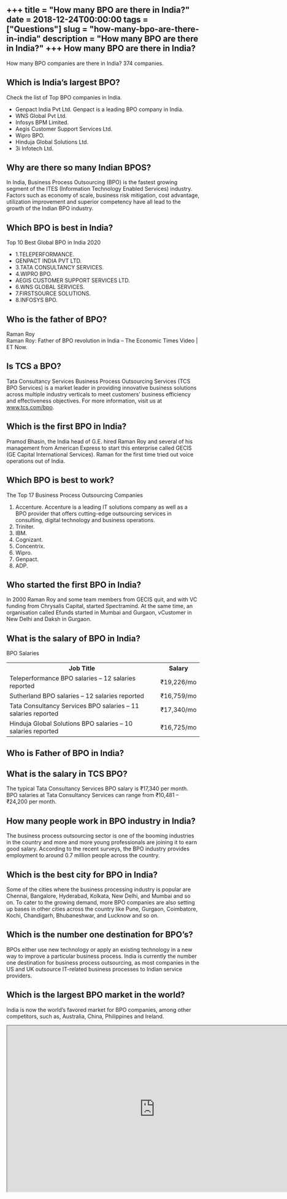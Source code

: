 +++
title = "How many BPO are there in India?"
date = 2018-12-24T00:00:00
tags = ["Questions"]
slug = "how-many-bpo-are-there-in-india"
description = "How many BPO are there in India?"
+++
How many BPO are there in India?
--------------------------------

How many BPO companies are there in India? 374 companies.

Which is India’s largest BPO?
-----------------------------

Check the list of Top BPO companies in India.

- Genpact India Pvt Ltd. Genpact is a leading BPO company in India.
- WNS Global Pvt Ltd.
- Infosys BPM Limited.
- Aegis Customer Support Services Ltd.
- Wipro BPO.
- Hinduja Global Solutions Ltd.
- 3i Infotech Ltd.

Why are there so many Indian BPOS?
----------------------------------

In India, Business Process Outsourcing (BPO) is the fastest growing segment of the ITES (Information Technology Enabled Services) industry. Factors such as economy of scale, business risk mitigation, cost advantage, utilization improvement and superior competency have all lead to the growth of the Indian BPO industry.

Which BPO is best in India?
---------------------------

Top 10 Best Global BPO in India 2020

- 1.TELEPERFORMANCE.
- GENPACT INDIA PVT LTD.
- 3.TATA CONSULTANCY SERVICES.
- 4.WIPRO BPO.
- AEGIS CUSTOMER SUPPORT SERVICES LTD.
- 6.WNS GLOBAL SERVICES.
- 7.FIRSTSOURCE SOLUTIONS.
- 8.INFOSYS BPO.

Who is the father of BPO?
-------------------------

Raman Roy  
Raman Roy: Father of BPO revolution in India – The Economic Times Video | ET Now.

Is TCS a BPO?
-------------

Tata Consultancy Services Business Process Outsourcing Services (TCS BPO Services) is a market leader in providing innovative business solutions across multiple industry verticals to meet customers’ business efficiency and effectiveness objectives. For more information, visit us at www.tcs.com/bpo.

Which is the first BPO in India?
--------------------------------

Pramod Bhasin, the India head of G.E. hired Raman Roy and several of his management from American Express to start this enterprise called GECIS (GE Capital International Services). Raman for the first time tried out voice operations out of India.

Which BPO is best to work?
--------------------------

The Top 17 Business Process Outsourcing Companies

1. Accenture. Accenture is a leading IT solutions company as well as a BPO provider that offers cutting-edge outsourcing services in consulting, digital technology and business operations.
2. Triniter.
3. IBM.
4. Cognizant.
5. Concentrix.
6. Wipro.
7. Genpact.
8. ADP.

Who started the first BPO in India?
-----------------------------------

In 2000 Raman Roy and some team members from GECIS quit, and with VC funding from Chrysalis Capital, started Spectramind. At the same time, an organisation called Efunds started in Mumbai and Gurgaon, vCustomer in New Delhi and Daksh in Gurgaon.

What is the salary of BPO in India?
-----------------------------------

BPO Salaries

<table><tr><th>Job Title</th><th>Salary</th></tr><tr><td>Teleperformance BPO salaries – 12 salaries reported</td><td>₹19,226/mo</td></tr><tr><td>Sutherland BPO salaries – 12 salaries reported</td><td>₹16,759/mo</td></tr><tr><td>Tata Consultancy Services BPO salaries – 11 salaries reported</td><td>₹17,340/mo</td></tr><tr><td>Hinduja Global Solutions BPO salaries – 10 salaries reported</td><td>₹16,725/mo</td></tr></table>

Who is Father of BPO in India?
------------------------------

What is the salary in TCS BPO?
------------------------------

The typical Tata Consultancy Services BPO salary is ₹17,340 per month. BPO salaries at Tata Consultancy Services can range from ₹10,481 – ₹24,200 per month.

How many people work in BPO industry in India?
----------------------------------------------

The business process outsourcing sector is one of the booming industries in the country and more and more young professionals are joining it to earn good salary. According to the recent surveys, the BPO industry provides employment to around 0.7 million people across the country.

Which is the best city for BPO in India?
----------------------------------------

Some of the cities where the business processing industry is popular are Chennai, Bangalore, Hyderabad, Kolkata, New Delhi, and Mumbai and so on. To cater to the growing demand, more BPO companies are also setting up bases in other cities across the country like Pune, Gurgaon, Coimbatore, Kochi, Chandigarh, Bhubaneshwar, and Lucknow and so on.

Which is the number one destination for BPO’s?
----------------------------------------------

BPOs either use new technology or apply an existing technology in a new way to improve a particular business process. India is currently the number one destination for business process outsourcing, as most companies in the US and UK outsource IT-related business processes to Indian service providers.

Which is the largest BPO market in the world?
---------------------------------------------

India is now the world’s favored market for BPO companies, among other competitors, such as, Australia, China, Philippines and Ireland.

<iframe allow="accelerometer; autoplay; clipboard-write; encrypted-media; gyroscope; picture-in-picture" allowfullscreen="" class="__youtube_prefs__  epyt-is-override  no-lazyload" data-no-lazy="1" data-origheight="433" data-origwidth="770" data-skipgform_ajax_framebjll="" height="433" id="_ytid_55958" loading="lazy" src="https://www.youtube.com/embed/44RlATt7S2w?enablejsapi=1&autoplay=0&cc_load_policy=0&cc_lang_pref=&iv_load_policy=1&loop=0&modestbranding=0&rel=1&fs=1&playsinline=0&autohide=2&theme=dark&color=red&controls=1&" title="YouTube player" width="770"></iframe>